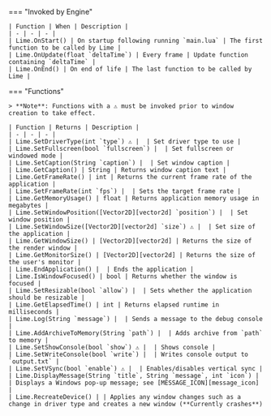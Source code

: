 === "Invoked by Engine"

    | Function | When | Description |
    | - | - | - |
    | Lime.OnStart() | On startup following running `main.lua` | The first function to be called by Lime |
    | Lime.OnUpdate(float `deltaTime`) | Every frame | Update function containing `deltaTime` |
    | Lime.OnEnd() | On end of life | The last function to be called by Lime |

=== "Functions"

    > **Note**: Functions with a ⚠️ must be invoked prior to window creation to take effect.

    | Function | Returns | Description |
    | - | - | - |
    | Lime.SetDriverType(int `type`) ⚠️ |  | Set driver type to use |
    | Lime.SetFullscreen(bool `fullscreen`) |  | Set fullscreen or windowed mode |
    | Lime.SetCaption(String `caption`) |  | Set window caption |
    | Lime.GetCaption() | String | Returns window caption text |
    | Lime.GetFrameRate() | int | Returns the current frame rate of the application |
    | Lime.SetFrameRate(int `fps`) |  | Sets the target frame rate |
    | Lime.GetMemoryUsage() | float | Returns application memory usage in megabytes |
    | Lime.SetWindowPosition([Vector2D][vector2d] `position`) |  | Set window position |
    | Lime.SetWindowSize([Vector2D][vector2d] `size`) ⚠️ |  | Set size of the application |
    | Lime.GetWindowSize() | [Vector2D][vector2d] | Returns the size of the render window |
    | Lime.GetMonitorSize() | [Vector2D][vector2d] | Returns the size of the user's monitor |
    | Lime.EndApplication() |  | Ends the application |
    | Lime.IsWindowFocused() | bool | Returns whether the window is focused |
    | Lime.SetResizable(bool `allow`) |  | Sets whether the application should be resizable |
    | Lime.GetElapsedTime() | int | Returns elapsed runtime in milliseconds |
    | Lime.Log(String `message`) |  | Sends a message to the debug console |
    | Lime.AddArchiveToMemory(String `path`) |  | Adds archive from `path` to memory |
    | Lime.SetShowConsole(bool `show`) ⚠️ |  | Shows console |
    | Lime.SetWriteConsole(bool `write`) |  | Writes console output to `output.txt` |
    | Lime.SetVSync(bool `enable`) ⚠️ |  | Enables/disables vertical sync |
    | Lime.DisplayMessage(String `title`, String `message`, int `icon`) |  | Displays a Windows pop-up message; see [MESSAGE_ICON][message_icon] |
    | Lime.RecreateDevice() | | Applies any window changes such as a change in driver type and creates a new window (**Currently crashes**)

[message_icon]: https://darttheg.github.io/LimeAPI/api/structs.html#message_icon

[vector2d]: https://darttheg.github.io/LimeAPI/api/classes/vector2d.html